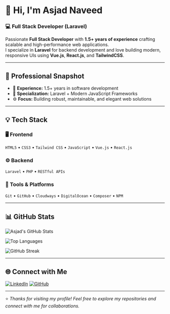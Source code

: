 # 👋 Hi, I'm Asjad Naveed

### 💻 Full Stack Developer (Laravel)

Passionate **Full Stack Developer** with **1.5+ years of experience** crafting scalable and high-performance web applications.  
I specialize in **Laravel** for backend development and love building modern, responsive UIs using **Vue.js**, **React.js**, and **TailwindCSS**.

---

## 🚀 Professional Snapshot
- 🔧 **Experience:** 1.5+ years in software development  
- 🧩 **Specialization:** Laravel + Modern JavaScript Frameworks  
- ⚙️ **Focus:** Building robust, maintainable, and elegant web solutions  

---

## 💡 Tech Stack

### 🖥️ Frontend
`HTML5` • `CSS3` • `Tailwind CSS` • `JavaScript` • `Vue.js` • `React.js`

### ⚙️ Backend
`Laravel` • `PHP` • `RESTful APIs`

### 🧰 Tools & Platforms
`Git` • `GitHub` • `Cloudways` • `DigitalOcean` • `Composer` • `NPM`

---

## 📊 GitHub Stats

![Asjad's GitHub Stats](https://github-readme-stats.vercel.app/api?username=Asjadgit&show_icons=true&theme=radical&hide_border=false&include_all_commits=true&count_private=true)

![Top Languages](https://github-readme-stats.vercel.app/api/top-langs/?username=Asjadgit&layout=compact&theme=radical)

![GitHub Streak](https://github-readme-streak-stats.herokuapp.com/?user=Asjadgit&theme=radical)

---

## 🌐 Connect with Me
[![LinkedIn](https://img.shields.io/badge/LinkedIn-Asjad%20Naveed-blue?style=for-the-badge&logo=linkedin)](https://www.linkedin.com/in/asjad-naveed-702a39178)
[![GitHub](https://img.shields.io/badge/GitHub-Asjadgit-black?style=for-the-badge&logo=github)](https://github.com/Asjadgit)

---

⭐ *Thanks for visiting my profile! Feel free to explore my repositories and connect with me for collaborations.*
